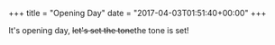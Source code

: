 +++
title = "Opening Day"
date = "2017-04-03T01:51:40+00:00"
+++

It's opening day, <del>let's set the tone</del>the tone is set!
			